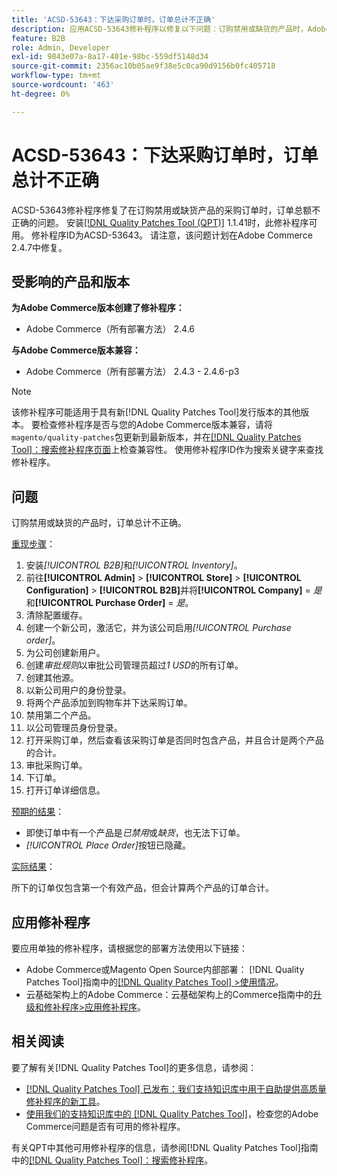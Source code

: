 ```yaml
---
title: 'ACSD-53643：下达采购订单时，订单总计不正确'
description: 应用ACSD-53643修补程序以修复以下问题：订购禁用或缺货的产品时，Adobe Commerce订单总额不正确。
feature: B2B
role: Admin, Developer
exl-id: 9843e07a-8a17-401e-98bc-559df5148d34
source-git-commit: 2356ac10b05ae9f38e5c0ca90d9156b0fc405718
workflow-type: tm+mt
source-wordcount: '463'
ht-degree: 0%

---
```


# ACSD-53643：下达采购订单时，订单总计不正确

ACSD-53643修补程序修复了在订购禁用或缺货产品的采购订单时，订单总额不正确的问题。 安装[[!DNL Quality Patches Tool (QPT)]](/help/announcements/adobe-commerce-announcements/magento-quality-patches-released-new-tool-to-self-serve-quality-patches.md) 1.1.41时，此修补程序可用。 修补程序ID为ACSD-53643。 请注意，该问题计划在Adobe Commerce 2.4.7中修复。

## 受影响的产品和版本

**为Adobe Commerce版本创建了修补程序：**

* Adobe Commerce（所有部署方法） 2.4.6

**与Adobe Commerce版本兼容：**

* Adobe Commerce（所有部署方法） 2.4.3 - 2.4.6-p3

>[!NOTE]
>
>该修补程序可能适用于具有新[!DNL Quality Patches Tool]发行版本的其他版本。 要检查修补程序是否与您的Adobe Commerce版本兼容，请将`magento/quality-patches`包更新到最新版本，并在[[!DNL Quality Patches Tool]：搜索修补程序页面](https://experienceleague.adobe.com/tools/commerce-quality-patches/index.html?lang=zh-Hans)上检查兼容性。 使用修补程序ID作为搜索关键字来查找修补程序。

## 问题

订购禁用或缺货的产品时，订单总计不正确。

<u>重现步骤</u>：

1. 安装&#x200B;*[!UICONTROL B2B]*&#x200B;和&#x200B;*[!UICONTROL Inventory]*。
1. 前往&#x200B;**[!UICONTROL Admin]** > **[!UICONTROL Store]** > **[!UICONTROL Configuration]** > **[!UICONTROL B2B]**&#x200B;并将&#x200B;**[!UICONTROL Company]** = *是*&#x200B;和&#x200B;**[!UICONTROL Purchase Order]** = *是*。
1. 清除配置缓存。
1. 创建一个新公司，激活它，并为该公司启用&#x200B;*[!UICONTROL Purchase order]*。
1. 为公司创建新用户。
1. 创建&#x200B;*审批规则*&#x200B;以审批公司管理员超过&#x200B;*1 USD*&#x200B;的所有订单。
1. 创建其他源。
1. 以新公司用户的身份登录。
1. 将两个产品添加到购物车并下达采购订单。
1. 禁用第二个产品。
1. 以公司管理员身份登录。
1. 打开采购订单，然后查看该采购订单是否同时包含产品，并且合计是两个产品的合计。
1. 审批采购订单。
1. 下订单。
1. 打开订单详细信息。

<u>预期的结果</u>：

* 即使订单中有一个产品是&#x200B;*已禁用*&#x200B;或&#x200B;*缺货*，也无法下订单。
* *[!UICONTROL Place Order]*&#x200B;按钮已隐藏。

<u>实际结果</u>：

所下的订单仅包含第一个有效产品，但会计算两个产品的订单合计。

## 应用修补程序

要应用单独的修补程序，请根据您的部署方法使用以下链接：

* Adobe Commerce或Magento Open Source内部部署： [!DNL Quality Patches Tool]指南中的[[!DNL Quality Patches Tool] >使用情况](https://experienceleague.adobe.com/docs/commerce-operations/tools/quality-patches-tool/usage.html?lang=zh-Hans)。
* 云基础架构上的Adobe Commerce：云基础架构上的Commerce指南中的[升级和修补程序>应用修补程序](https://experienceleague.adobe.com/docs/commerce-cloud-service/user-guide/develop/upgrade/apply-patches.html?lang=zh-Hans)。

## 相关阅读

要了解有关[!DNL Quality Patches Tool]的更多信息，请参阅：

* [[!DNL Quality Patches Tool] 已发布：我们支持知识库中用于自助提供高质量修补程序的新工具](/help/announcements/adobe-commerce-announcements/magento-quality-patches-released-new-tool-to-self-serve-quality-patches.md)。
* [使用我们的支持知识库中的 [!DNL Quality Patches Tool]](/help/support-tools/patches-available-in-qpt-tool/check-patch-for-magento-issue-with-magento-quality-patches.md)，检查您的Adobe Commerce问题是否有可用的修补程序。

有关QPT中其他可用修补程序的信息，请参阅[!DNL Quality Patches Tool]指南中的[[!DNL Quality Patches Tool]：搜索修补程序](https://experienceleague.adobe.com/tools/commerce-quality-patches/index.html?lang=zh-Hans)。
